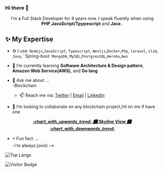 ### Hi there 👋


<p align="center">
  <p align="center">
    I'm a Full Stack Developer for 4 years now. I speak fluently when using <strong>PHP</strong>,<strong>JavaScript/Tpypescript</strong> and <strong>Java</strong> .
  </p>
</p>

## ✨ My Expertise

- ⚙️ I use: `Nodejs`,`JavaScript`, `Typescript`, `Nestjs`,`Docker`,`Php`, `laravel`, `slim`, `Java`,``Spring-boot` MongoDb`, `MySQL`,`PostgresSQL`,`Heroku`,`Aws`
- 🌱 I’m currently learning **Software Architecture & Design pattern**, **Amazon Web Service(AWS)**, and  **Go lang**

- 💬 Ask me about ...  
      -Blockchain
      
   - 📫 Reach me via: [Twitter](https://twitter.com/albertndege_) | [Email](mailto:albertndege2@gmail.com.com) | [LinkedIn](https://www.linkedin.com/in/ndege-albert-136178155/)
      
    
- 👯 I’m looking to collaborate on any blockchain project,hit on me if have one
      
<p align="center"> 
  <a href="https://skyline.github.com/Yayady1999/2021"><b><i>:chart_with_upwards_trend: 🏙 Skyline View 🏙 :chart_with_downwards_trend: </b></i></a>
</p>
      
- ⚡ Fun fact: ...  
      -i'm always joviol
-->

<p align='center'>
    
![Top Langs](https://github-readme-stats.vercel.app/api/top-langs/?username=ndegealbert&layout=compact)

![Visitor Badge](https://visitor-badge.laobi.icu/badge?page_id=ndegealbert)

</p>


<!--
**ndegealbert/ndegealbert** is a ✨ _special_ ✨ repository because its `README.md` (this file) appears on your GitHub profile.
 <img src="https://raw.githubusercontent.com/jovertical/jovertical/master/art/code.png" width="400" alt="Code" />
- 🔭 I’m currently working on ...
- 👯 I’m looking to collaborate on ...
- 🤔 I’m looking for help with ...




